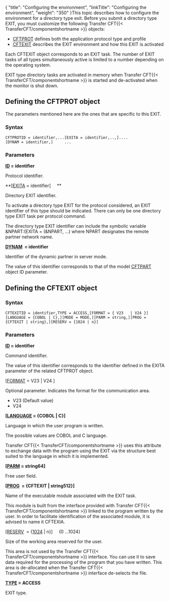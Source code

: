 {
    "title": "Configuring  the environment",
    "linkTitle": "Configuring the environment",
    "weight": "350"
}This topic describes how to configure the environment for a directory
type exit. Before you submit a directory type EXIT, you must customize
the following Transfer CFT{{< TransferCFT/componentshortname  >}} objects:

- [CFTPROT](#Defining_the_CFTPROT_object)
    defines both the application protocol type and profile
- [CFTEXIT](#Defining_the_CFTEXIT_object)
    describes the EXIT environment and how this EXIT is activated

Each CFTEXIT object corresponds to an EXIT task. The number of EXIT
tasks of all types simultaneously active is limited to a number depending
on the operating system.

EXIT type directory tasks are activated in memory when Transfer CFT{{< TransferCFT/componentshortname  >}}
is started and de-activated when the monitor is shut down.

<span id="Defining_the_CFTPROT_object"></span>

## Defining the CFTPROT object

The parameters mentioned here are the ones that are specific to this
EXIT.

### Syntax

`CFTPROTID = identifier,...[EXITA = identifier,..,]....[DYNAM = identifier,]     ...`

### Parameters

**[ID](../../../../c_intro_userinterfaces/command_summary/parameter_intro/id) =
identifier**

Protocol identifier.

**\[[EXITA](../../../../c_intro_userinterfaces/command_summary/parameter_intro/exita) =
identifier\]     **

Directory EXIT identifier.

To activate a directory type EXIT for the protocol considered, an EXIT
identifier of this type should be indicated. There can only be one directory
type EXIT task per protocol command.

The directory type EXIT identifier can include the symbolic variable
&NPART:(EXITA = (&NPART, ...) where NPART designates the remote
partner network name.

**[DYNAM](../../../../c_intro_userinterfaces/command_summary/parameter_intro/dynam)  =
identifier**

Identifier of the dynamic partner in server mode.

The value of this identifier corresponds to that of the model [CFTPART](../../../../c_intro_userinterfaces/web_copilot_ui/flow_def_intro/cftpart)
object ID parameter.

<span id="Defining_the_CFTEXIT_object"></span>

## Defining the CFTEXIT object

### Syntax

`CFTEXITID = identifier,TYPE = ACCESS,[FORMAT = { V23   | V24 }][LANGUAGE = {COBOL | C},][MODE = MODE,][PARM = string,][PROG = {CFTEXIT | string},][RESERV = {1024 | n}]`

### Parameters

**[ID](../../../../c_intro_userinterfaces/command_summary/parameter_intro/id) =
identifier**

Command identifier.

The value of this identifier corresponds to the identifier defined in
the EXITA parameter of the related CFTPROT object.

\[[FORMAT](../../../../c_intro_userinterfaces/command_summary/parameter_intro/format)
= V23 | V24 \]

Optional parameter. Indicates the format
for the communication area.

- V23 (Default value)
- V24

**\[[LANGUAGE](../../../../c_intro_userinterfaces/command_summary/parameter_intro/language)
= {COBOL | C}\]**

Language in which the user program is written.

The possible values are COBOL and C language.

Transfer CFT{{< TransferCFT/componentshortname  >}} uses this attribute to exchange data with the program using
the EXIT via the structure best suited to the language in which it is
implemented.

**\[[PARM](../../../../c_intro_userinterfaces/command_summary/parameter_intro/parm) =
string64\]**

Free user field.

**\[[PROG](../../../../c_intro_userinterfaces/command_summary/parameter_intro/prog)  =
{CFTEXIT | string512}\]**

Name of the executable module associated with the EXIT task.

This module is built from the interface provided with Transfer CFT{{< TransferCFT/componentshortname  >}} linked
to the program written by the user. In order to facilitate identification
of the associated module, it is advised to name it CFTEXIA.

\[[RESERV](../../../../c_intro_userinterfaces/command_summary/parameter_intro/reserv)  =
{<u>1024</u> | n}\]     {0 ...1024}    

Size of the working area reserved for the user.

This area is not used by the Transfer CFT{{< TransferCFT/componentshortname  >}} interface. You can use it
to save data required for the processing of the program that you have
written. This area is de-allocated when the Transfer CFT{{< TransferCFT/componentshortname  >}} interface de-selects
the file.

**[TYPE](../../../../c_intro_userinterfaces/command_summary/parameter_intro/type) =
ACCESS**

EXIT type.
